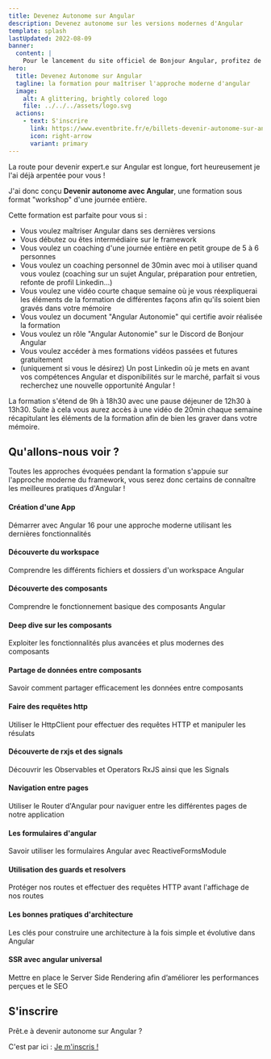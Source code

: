 ```yaml
---
title: Devenez Autonome sur Angular
description: Devenez autonome sur les versions modernes d'Angular
template: splash
lastUpdated: 2022-08-09
banner:
  content: |
    Pour le lancement du site officiel de Bonjour Angular, profitez de 15% de réduction sur la formation avec le code BONJOUR15
hero:
  title: Devenez Autonome sur Angular
  tagline: la formation pour maîtriser l'approche moderne d'angular
  image:
    alt: A glittering, brightly colored logo
    file: ../../../assets/logo.svg
  actions:
    - text: S'inscrire
      link: https://www.eventbrite.fr/e/billets-devenir-autonome-sur-angular-moderne-2023-699654374067
      icon: right-arrow
      variant: primary
---
```


La route pour devenir expert.e sur Angular est longue, fort heureusement je l'ai déjà arpentée pour vous !

J'ai donc conçu **Devenir autonome avec Angular**, une formation sous format "workshop" d'une journée entière.

Cette formation est parfaite pour vous si :

- Vous voulez maîtriser Angular dans ses dernières versions
- Vous débutez ou êtes intermédiaire sur le framework
- Vous voulez un coaching d'une journée entière en petit groupe de 5 à 6 personnes
- Vous voulez un coaching personnel de 30min avec moi à utiliser quand vous voulez (coaching sur un sujet Angular, préparation pour entretien, refonte de profil Linkedin...)
- Vous voulez une vidéo courte chaque semaine où je vous réexpliquerai les éléments de la formation de différentes façons afin qu'ils soient bien gravés dans votre mémoire
- Vous voulez un document "Angular Autonomie" qui certifie avoir réalisée la formation
- Vous voulez un rôle "Angular Autonomie" sur le Discord de Bonjour Angular
- Vous voulez accéder à mes formations vidéos passées et futures gratuitement
- (uniquement si vous le désirez) Un post Linkedin où je mets en avant vos compétences Angular et disponibilités sur le marché, parfait si vous recherchez une nouvelle opportunité Angular !

La formation s'étend de 9h à 18h30 avec une pause déjeuner de 12h30 à 13h30. Suite à cela vous aurez accès à une vidéo de 20min chaque semaine récapitulant les éléments de la formation afin de bien les graver dans votre mémoire.

## Qu'allons-nous voir ?

Toutes les approches évoquées pendant la formation s'appuie sur l'approche moderne du framework, vous serez donc certains de connaître les meilleures pratiques d'Angular !

#### Création d'une App

Démarrer avec Angular 16 pour une approche moderne utilisant les dernières fonctionnalités

#### Découverte du workspace

Comprendre les différents fichiers et dossiers d'un workspace Angular

#### Découverte des composants

Comprendre le fonctionnement basique des composants Angular

#### Deep dive sur les composants

Exploiter les fonctionnalités plus avancées et plus modernes des composants

#### Partage de données entre composants

Savoir comment partager efficacement les données entre composants

#### Faire des requêtes http

Utiliser le HttpClient pour effectuer des requêtes HTTP et manipuler les résulats

#### Découverte de rxjs et des signals

Découvrir les Observables et Operators RxJS ainsi que les Signals

#### Navigation entre pages

Utiliser le Router d'Angular pour naviguer entre les différentes pages de notre application

#### Les formulaires d'angular

Savoir utiliser les formulaires Angular avec ReactiveFormsModule

#### Utilisation des guards et resolvers

Protéger nos routes et effectuer des requêtes HTTP avant l'affichage de nos routes

#### Les bonnes pratiques d'architecture

Les clés pour construire une architecture à la fois simple et évolutive dans Angular

#### SSR avec angular universal

Mettre en place le Server Side Rendering afin d’améliorer les performances perçues et le SEO

## S'inscrire

Prêt.e à devenir autonome sur Angular ?

C'est par ici : [Je m'inscris !](https://www.eventbrite.fr/e/billets-devenir-autonome-sur-angular-moderne-2023-699654374067)